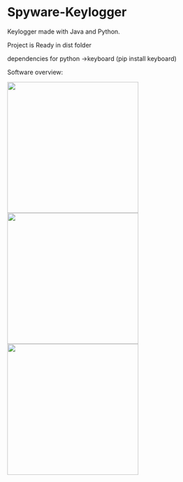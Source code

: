 # Spyware-Keylogger
Keylogger made with Java and Python.

Project is Ready in dist folder

dependencies for python 
  ->keyboard (pip install keyboard)
  
Software overview:

<img src="https://user-images.githubusercontent.com/77362219/156875569-3ee81cf4-3ee9-4994-b037-c2a9f32c3680.png" width=300 heigh=1024>   <img src="https://user-images.githubusercontent.com/77362219/156875709-a898b6df-8d5a-4729-b106-76e1b36d66e1.png" width=300 heigh=1018> <img src="https://user-images.githubusercontent.com/77362219/156875742-5347d464-19f3-4803-82ac-6cf7946cb00e.png" width=300 heigh=1020>
